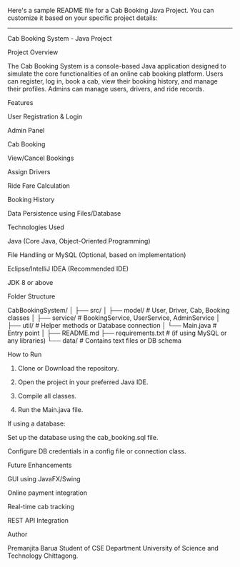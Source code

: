 Here's a sample README file for a Cab Booking Java Project. You can customize it based on your specific project details:


---

Cab Booking System - Java Project

Project Overview

The Cab Booking System is a console-based Java application designed to simulate the core functionalities of an online cab booking platform. Users can register, log in, book a cab, view their booking history, and manage their profiles. Admins can manage users, drivers, and ride records.

Features

User Registration & Login

Admin Panel

Cab Booking

View/Cancel Bookings

Assign Drivers

Ride Fare Calculation

Booking History

Data Persistence using Files/Database


Technologies Used

Java (Core Java, Object-Oriented Programming)

File Handling or MySQL (Optional, based on implementation)

Eclipse/IntelliJ IDEA (Recommended IDE)

JDK 8 or above


Folder Structure

CabBookingSystem/
│
├── src/
│   ├── model/          # User, Driver, Cab, Booking classes
│   ├── service/        # BookingService, UserService, AdminService
│   ├── util/           # Helper methods or Database connection
│   └── Main.java       # Entry point
│
├── README.md
├── requirements.txt    # (if using MySQL or any libraries)
└── data/               # Contains text files or DB schema

How to Run

1. Clone or Download the repository.


2. Open the project in your preferred Java IDE.


3. Compile all classes.


4. Run the Main.java file.



If using a database:

Set up the database using the cab_booking.sql file.

Configure DB credentials in a config file or connection class.


Future Enhancements

GUI using JavaFX/Swing

Online payment integration

Real-time cab tracking

REST API Integration


Author

Premanjita Barua
Student of CSE Department 
University of Science and Technology Chittagong. 


